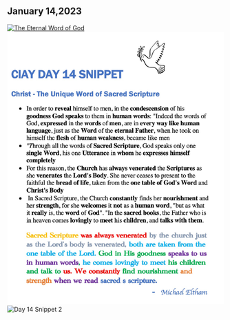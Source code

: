 ## January 14,2023

[![The Eternal Word of God](https://raw.githubusercontent.com/linusjf/CIAY/main/January/jpgs/Day014.jpg)](https://youtu.be/RupRbJjkP6c "The Eternal Word of God")
![Day 14 Snippet 1](https://raw.githubusercontent.com/linusjf/CIAY/main/January/jpgs/Day14Snippet1.jpg)
![Day 14 Snippet 2](https://raw.githubusercontent.com/linusjf/CIAY/main/January/jpgs/Day14Snippet2.jpg)
